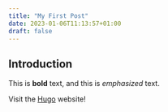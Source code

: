 ```yaml
---
title: "My First Post"
date: 2023-01-06T11:13:57+01:00
draft: false
---
```

## Introduction

This is **bold** text, and this is *emphasized* text.

Visit the [Hugo](https://gohugo.io) website!
